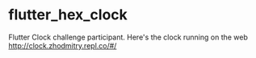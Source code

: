 # flutter_hex_clock
Flutter Clock challenge participant.
Here's the clock running on the web http://clock.zhodmitry.repl.co/#/
